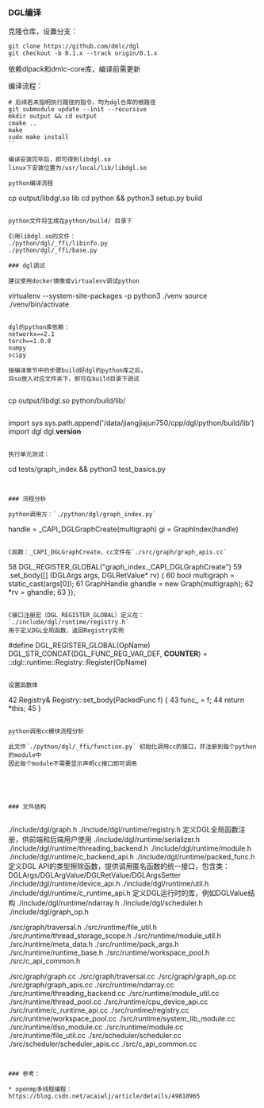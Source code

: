 
### DGL编译

克隆仓库，设置分支：

```
git clone https://github.com/dmlc/dgl
git checkout -b 0.1.x --track origin/0.1.x
```

依赖dlpack和dmlc-core库，编译前需更新

编译流程：


```
# 后续若未指明执行路径的指令，均为dgl仓库的根路径
git submodule update --init --recursive
mkdir output && cd output
cmake ..
make
sudo make install
``

编译安装完毕后，即可得到libdgl.so
linux下安装位置为/usr/local/lib/libdgl.so

python编译流程

```
cp output/libdgl.so lib
cd python && python3 setup.py build
```

python文件将生成在python/build/ 目录下

引用libdgl.so的文件：
./python/dgl/_ffi/libinfo.py
./python/dgl/_ffi/base.py

### dgl调试

建议使用docker镜像或virtualenv调试python

```
virtualenv --system-site-packages -p python3 ./venv
source ./venv/bin/activate
```

dgl的python库依赖：
networkx==2.1
torch==1.0.0
numpy
scipy

按编译章节中的步骤build好dgl的python库之后，
将so放入对应文件夹下，即可在build目录下调试


```
cp output/libdgl.so python/build/lib/
```

```
import sys
sys.path.append('/data/jiangjiajun750/cpp/dgl/python/build/lib')
import dgl
dgl.__version__
```

执行单元测试：

```
cd tests/graph_index && python3 test_basics.py
```


### 流程分析

python调用方：`./python/dgl/graph_index.py`

```
handle = _CAPI_DGLGraphCreate(multigraph)
gi = GraphIndex(handle)
```

C函数：_CAPI_DGLGraphCreate，cc文件在`./src/graph/graph_apis.cc`

```
58 DGL_REGISTER_GLOBAL("graph_index._CAPI_DGLGraphCreate")
59 .set_body([] (DGLArgs args, DGLRetValue* rv) {
60     bool multigraph = static_cast<bool>(args[0]);
61     GraphHandle ghandle = new Graph(multigraph);
62     *rv = ghandle;
63   });
```

C接口注册宏（DGL_REGISTER_GLOBAL）定义在：`./include/dgl/runtime/registry.h`
用于定义DGL全局函数，返回Registry实例

```
#define DGL_REGISTER_GLOBAL(OpName)                              \
  DGL_STR_CONCAT(DGL_FUNC_REG_VAR_DEF, __COUNTER__) =            \
      ::dgl::runtime::Registry::Register(OpName)
```

设置函数体

```
42 Registry& Registry::set_body(PackedFunc f) {
43   func_ = f;
44   return *this;
45 }
```

python调用cc模块流程分析

此文件`./python/dgl/_ffi/function.py` 初始化调用cc的接口，并注册到每个python的module中
因此每个module不需要显示声明cc接口即可调用





### 文件结构


```
./include/dgl/graph.h
./include/dgl/runtime/registry.h 定义DGL全局函数注册，供前端和后端用户使用
./include/dgl/runtime/serializer.h
./include/dgl/runtime/threading_backend.h
./include/dgl/runtime/module.h
./include/dgl/runtime/c_backend_api.h
./include/dgl/runtime/packed_func.h 定义DGL API的类型擦除函数，提供调用匿名函数的统一接口，包含类：DGLArgs/DGLArgValue/DGLRetValue/DGLArgsSetter
./include/dgl/runtime/device_api.h
./include/dgl/runtime/util.h
./include/dgl/runtime/c_runtime_api.h 定义DGL运行时的库，例如DGLValue结构
./include/dgl/runtime/ndarray.h
./include/dgl/scheduler.h
./include/dgl/graph_op.h

./src/graph/traversal.h
./src/runtime/file_util.h
./src/runtime/thread_storage_scope.h
./src/runtime/module_util.h
./src/runtime/meta_data.h
./src/runtime/pack_args.h
./src/runtime/runtime_base.h
./src/runtime/workspace_pool.h
./src/c_api_common.h

./src/graph/graph.cc
./src/graph/traversal.cc
./src/graph/graph_op.cc
./src/graph/graph_apis.cc
./src/runtime/ndarray.cc
./src/runtime/threading_backend.cc
./src/runtime/module_util.cc
./src/runtime/thread_pool.cc
./src/runtime/cpu_device_api.cc
./src/runtime/c_runtime_api.cc
./src/runtime/registry.cc
./src/runtime/workspace_pool.cc
./src/runtime/system_lib_module.cc
./src/runtime/dso_module.cc
./src/runtime/module.cc
./src/runtime/file_util.cc
./src/scheduler/scheduler.cc
./src/scheduler/scheduler_apis.cc
./src/c_api_common.cc
```


### 参考：

* openmp多线程编程：https://blog.csdn.net/acaiwlj/article/details/49818965


